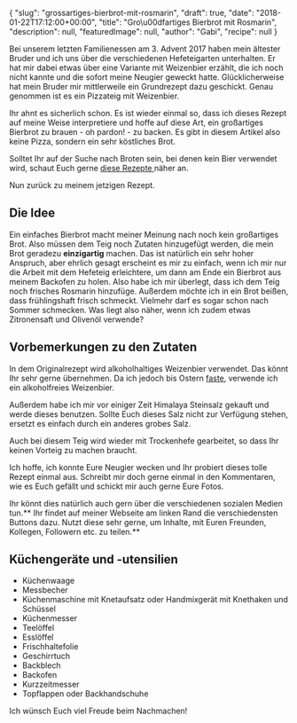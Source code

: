 {
    "slug": "grossartiges-bierbrot-mit-rosmarin",
    "draft": true,
    "date": "2018-01-22T17:12:00+00:00",
    "title": "Gro\u00dfartiges Bierbrot mit Rosmarin",
    "description": null,
    "featuredImage": null,
    "author": "Gabi",
    "recipe": null
}

Bei unserem letzten Familienessen am 3. Advent 2017 haben mein ältester Bruder und ich uns über die verschiedenen Hefeteigarten unterhalten. Er hat mir dabei etwas über eine Variante mit Weizenbier erzählt, die ich noch nicht kannte und die sofort meine Neugier geweckt hatte. Glücklicherweise hat mein Bruder mir mittlerweile ein Grundrezept dazu geschickt. Genau genommen ist es ein Pizzateig mit Weizenbier.

Ihr ahnt es sicherlich schon. Es ist wieder einmal so, dass ich dieses Rezept auf meine Weise interpretiere und hoffe auf diese Art, ein großartiges Bierbrot zu brauen - oh pardon! - zu backen. Es gibt in diesem Artikel also keine Pizza, sondern ein sehr köstliches Brot.

Solltet Ihr auf der Suche nach Broten sein, bei denen kein Bier verwendet wird, schaut Euch gerne [diese Rezepte ](https://kochfokus.de/search/?q=brot "diese Rezepte ")näher an.

Nun zurück zu meinem jetzigen Rezept.

## Die Idee

Ein einfaches Bierbrot macht meiner Meinung nach noch kein großartiges Brot. Also müssen dem Teig noch Zutaten hinzugefügt werden, die mein Brot geradezu **einzigartig** machen. Das ist natürlich ein sehr hoher Anspruch, aber ehrlich gesagt erscheint es mir zu einfach, wenn ich mir nur die Arbeit mit dem Hefeteig erleichtere, um dann am Ende ein Bierbrot aus meinem Backofen zu holen. Also habe ich mir überlegt, dass ich dem Teig noch frisches Rosmarin hinzufüge. Außerdem möchte ich in ein Brot beißen, dass frühlingshaft frisch schmeckt. Vielmehr darf es sogar schon nach Sommer schmecken. Was liegt also näher, wenn ich zudem etwas Zitronensaft und Olivenöl verwende?

## Vorbemerkungen zu den Zutaten

In dem Originalrezept wird alkoholhaltiges Weizenbier verwendet. Das könnt Ihr sehr gerne übernehmen. Da ich jedoch bis Ostern [faste](https://kochfokus.de/artikel/sieben-motivationshilfen-wie-man-die-fastenzeit-durchhaelt/ "faste"), verwende ich ein alkoholfreies Weizenbier.

Außerdem habe ich mir vor einiger Zeit Himalaya Steinsalz gekauft und werde dieses benutzen. Sollte Euch dieses Salz nicht zur Verfügung stehen, ersetzt es einfach durch ein anderes grobes Salz.

Auch bei diesem Teig wird wieder mit Trockenhefe gearbeitet, so dass Ihr keinen Vorteig zu machen braucht.

Ich hoffe, ich konnte Eure Neugier wecken und Ihr probiert dieses tolle Rezept einmal aus. Schreibt mir doch gerne einmal in den Kommentaren, wie es Euch gefällt und schickt mir auch gerne Eure Fotos.

Ihr könnt dies natürlich auch gern über die verschiedenen sozialen Medien tun.** Ihr findet auf meiner Webseite am linken Rand die verschiedensten Buttons dazu. Nutzt diese sehr gerne, um Inhalte, mit Euren Freunden, Kollegen, Followern etc. zu teilen.**

## Küchengeräte und -utensilien

- Küchenwaage
- Messbecher
- Küchenmaschine mit Knetaufsatz  oder Handmixgerät mit Knethaken und Schüssel
- Küchenmesser
- Teelöffel
- Esslöffel
- Frischhaltefolie
- Geschirrtuch
- Backblech
- Backofen
- Kurzzeitmesser
- Topflappen oder Backhandschuhe

Ich wünsch Euch viel Freude beim Nachmachen!
